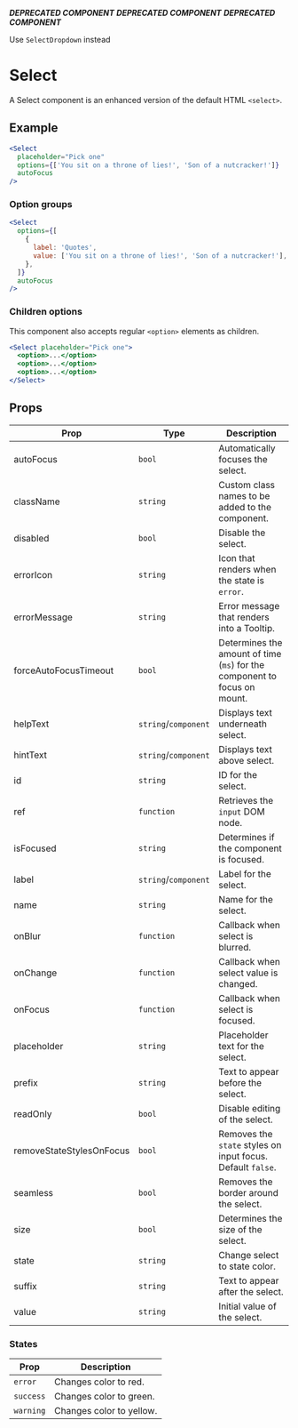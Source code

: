 **_DEPRECATED COMPONENT_**
**_DEPRECATED COMPONENT_**
**_DEPRECATED COMPONENT_**

Use `SelectDropdown` instead

# Select

A Select component is an enhanced version of the default HTML `<select>`.

## Example

```jsx
<Select
  placeholder="Pick one"
  options={['You sit on a throne of lies!', 'Son of a nutcracker!']}
  autoFocus
/>
```

### Option groups

```jsx
<Select
  options={[
    {
      label: 'Quotes',
      value: ['You sit on a throne of lies!', 'Son of a nutcracker!'],
    },
  ]}
  autoFocus
/>
```

### Children options

This component also accepts regular `<option>` elements as children.

```jsx
<Select placeholder="Pick one">
  <option>...</option>
  <option>...</option>
  <option>...</option>
</Select>
```

## Props

| Prop                     | Type                 | Description                                                               |
| ------------------------ | -------------------- | ------------------------------------------------------------------------- |
| autoFocus                | `bool`               | Automatically focuses the select.                                         |
| className                | `string`             | Custom class names to be added to the component.                          |
| disabled                 | `bool`               | Disable the select.                                                       |
| errorIcon                | `string`             | Icon that renders when the state is `error`.                              |
| errorMessage             | `string`             | Error message that renders into a Tooltip.                                |
| forceAutoFocusTimeout    | `bool`               | Determines the amount of time (`ms`) for the component to focus on mount. |
| helpText                 | `string`/`component` | Displays text underneath select.                                          |
| hintText                 | `string`/`component` | Displays text above select.                                               |
| id                       | `string`             | ID for the select.                                                        |
| ref                      | `function`           | Retrieves the `input` DOM node.                                           |
| isFocused                | `string`             | Determines if the component is focused.                                   |
| label                    | `string`/`component` | Label for the select.                                                     |
| name                     | `string`             | Name for the select.                                                      |
| onBlur                   | `function`           | Callback when select is blurred.                                          |
| onChange                 | `function`           | Callback when select value is changed.                                    |
| onFocus                  | `function`           | Callback when select is focused.                                          |
| placeholder              | `string`             | Placeholder text for the select.                                          |
| prefix                   | `string`             | Text to appear before the select.                                         |
| readOnly                 | `bool`               | Disable editing of the select.                                            |
| removeStateStylesOnFocus | `bool`               | Removes the `state` styles on input focus. Default `false`.               |
| seamless                 | `bool`               | Removes the border around the select.                                     |
| size                     | `bool`               | Determines the size of the select.                                        |
| state                    | `string`             | Change select to state color.                                             |
| suffix                   | `string`             | Text to appear after the select.                                          |
| value                    | `string`             | Initial value of the select.                                              |

### States

| Prop      | Description              |
| --------- | ------------------------ |
| `error`   | Changes color to red.    |
| `success` | Changes color to green.  |
| `warning` | Changes color to yellow. |
